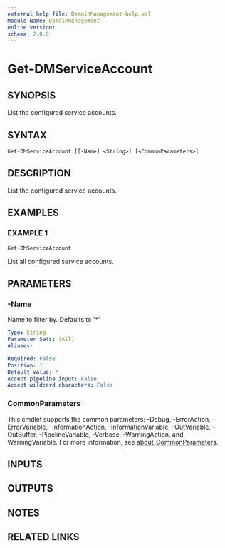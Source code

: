```yaml
---
external help file: DomainManagement-help.xml
Module Name: DomainManagement
online version:
schema: 2.0.0
---
```


# Get-DMServiceAccount

## SYNOPSIS
List the configured service accounts.

## SYNTAX

```
Get-DMServiceAccount [[-Name] <String>] [<CommonParameters>]
```

## DESCRIPTION
List the configured service accounts.

## EXAMPLES

### EXAMPLE 1
```
Get-DMServiceAccount
```

List all configured service accounts.

## PARAMETERS

### -Name
Name to filter by.
Defaults to '*'

```yaml
Type: String
Parameter Sets: (All)
Aliases:

Required: False
Position: 1
Default value: *
Accept pipeline input: False
Accept wildcard characters: False
```

### CommonParameters
This cmdlet supports the common parameters: -Debug, -ErrorAction, -ErrorVariable, -InformationAction, -InformationVariable, -OutVariable, -OutBuffer, -PipelineVariable, -Verbose, -WarningAction, and -WarningVariable. For more information, see [about_CommonParameters](http://go.microsoft.com/fwlink/?LinkID=113216).

## INPUTS

## OUTPUTS

## NOTES

## RELATED LINKS

